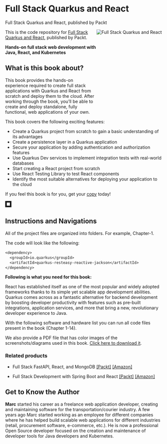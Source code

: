 # Full Stack Quarkus and React
Full Stack Quarkus and React, published by Packt

<a href="https://www.packtpub.com/product/full-stack-quarkus-and-react/9781800562738"><img src="https://static.packt-cdn.com/products/9781800562738/cover/smaller" alt="Full Stack Quarkus and React" height="256px" align="right"></a>

This is the code repository for [Full Stack Quarkus and React](https://www.packtpub.com/product/full-stack-quarkus-and-react/9781800562738), published by Packt.

**Hands-on full stack web development with Java, React, and Kubernetes**

## What is this book about?

This book provides the hands-on experience required to create full stack applications with Quarkus and React from scratch and deploy them to the cloud. After working through the book, you’ll be able to create and deploy standalone, fully functional, web applications of your own.	

This book covers the following exciting features:

* Create a Quarkus project from scratch to gain a basic understanding of its advantages
* Create a persistence layer in a Quarkus application
* Secure your application by adding authentication and authorization features
* Use Quarkus Dev services to implement integration tests with real-world databases
* Start creating a React project from scratch
* Use React Testing Library to test React components
* Identify the most suitable alternatives for deploying your application to the cloud

If you feel this book is for you, get your [copy](https://www.amazon.com/dp/1800565151) today!

<a href="https://www.packtpub.com/?utm_source=github&utm_medium=banner&utm_campaign=GitHubBanner"><img src="https://raw.githubusercontent.com/PacktPublishing/GitHub/master/GitHub.png" 
alt="https://www.packtpub.com/" border="5" /></a>


## Instructions and Navigations
All of the project files are organized into folders. For example, Chapter-1.

The code will look like the following:

```
<dependency>
  <groupId>io.quarkus</groupId>
  <artifactId>quarkus-resteasy-reactive-jackson</artifactId>
</dependency>

```

**Following is what you need for this book:**

React has established itself as one of the most popular and widely adopted frameworks thanks to its simple yet scalable app development abilities. Quarkus comes across as a fantastic alternative for backend development by boosting developer productivity with features such as pre-built integrations, application services, and more that bring a new, revolutionary developer experience to Java.

With the following software and hardware list you can run all code files present in the book (Chapter 1-14).

We also provide a PDF file that has color images of the screenshots/diagrams used in this book. [Click here to download it](https://packt.link/yoqoD).


### Related products <Other books you may enjoy>
* Full Stack FastAPI, React, and MongoDB  [[Packt]](https://www.packtpub.com/product/full-stack-fastapi-react-and-mongodb/9781803231822) [[Amazon]](https://www.amazon.com/Full-Stack-FastAPI-React-MongoDB/dp/1803231823)

* Full Stack Development with Spring Boot and React [[Packt]](https://www.packtpub.com/product/full-stack-development-with-spring-boot-and-react-third-edition/97818018167) [[Amazon]](https://www.amazon.com/Full-Stack-Development-Spring-React/dp/1801816786)

## Get to Know the Author
**Marc** started his career as a freelance web application developer, creating and maintaining software for the transportation/courier industry. A few years ago Marc started working as an employee for different companies where he has helped build scalable web applications for different industries (retail, procurement software, e-commerce, etc.). He is now a professional Open Source developer focused on the creation and maintenance of developer tools for Java developers and Kubernetes.	
